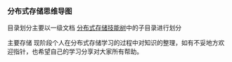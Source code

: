 ### 分布式存储思维导图

目录划分主要以一级文档 [分布式存储技能树](https://blog.csdn.net/Z_Stand/article/details/103180624)中的子目录进行划分

主要存储 现阶段个人在分布式存储学习的过程中对知识的整理，如有不妥地方欢迎指针，也希望自己的学习分享对大家所有帮助。

